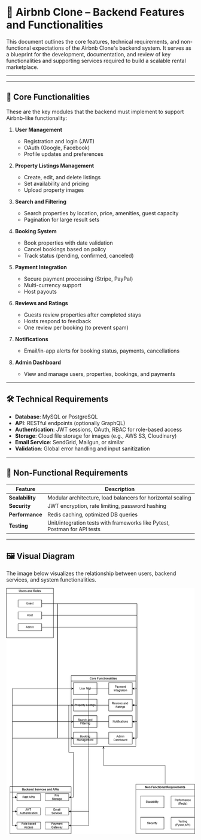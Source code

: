 # 🧩 Airbnb Clone – Backend Features and Functionalities

This document outlines the core features, technical requirements, and non-functional expectations of the Airbnb Clone's backend system. It serves as a blueprint for the development, documentation, and review of key functionalities and supporting services required to build a scalable rental marketplace.

---


---

## 🔑 Core Functionalities

These are the key modules that the backend must implement to support Airbnb-like functionality:

1. **User Management**
   - Registration and login (JWT)
   - OAuth (Google, Facebook)
   - Profile updates and preferences

2. **Property Listings Management**
   - Create, edit, and delete listings
   - Set availability and pricing
   - Upload property images

3. **Search and Filtering**
   - Search properties by location, price, amenities, guest capacity
   - Pagination for large result sets

4. **Booking System**
   - Book properties with date validation
   - Cancel bookings based on policy
   - Track status (pending, confirmed, canceled)

5. **Payment Integration**
   - Secure payment processing (Stripe, PayPal)
   - Multi-currency support
   - Host payouts

6. **Reviews and Ratings**
   - Guests review properties after completed stays
   - Hosts respond to feedback
   - One review per booking (to prevent spam)

7. **Notifications**
   - Email/in-app alerts for booking status, payments, cancellations

8. **Admin Dashboard**
   - View and manage users, properties, bookings, and payments

---

## 🛠️ Technical Requirements

- **Database**: MySQL or PostgreSQL
- **API**: RESTful endpoints (optionally GraphQL)
- **Authentication**: JWT sessions, OAuth, RBAC for role-based access
- **Storage**: Cloud file storage for images (e.g., AWS S3, Cloudinary)
- **Email Service**: SendGrid, Mailgun, or similar
- **Validation**: Global error handling and input sanitization

---

## 🚀 Non-Functional Requirements

| Feature         | Description                                                                 |
|----------------|-----------------------------------------------------------------------------|
| **Scalability** | Modular architecture, load balancers for horizontal scaling                |
| **Security**    | JWT encryption, rate limiting, password hashing                            |
| **Performance** | Redis caching, optimized DB queries                                         |
| **Testing**     | Unit/integration tests with frameworks like Pytest, Postman for API tests   |

---

## 🖼️ Visual Diagram

The image below visualizes the relationship between users, backend services, and system functionalities.

![Backend Functionalities Diagram](./features_and_functionalities.png)